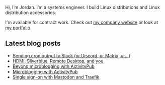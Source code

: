 Hi, I’m Jordan. I’m a systems engineer. I build Linux distributions and Linux distribution accessories.

I'm available for contract work. Check out [my company website](https://caketop.app/) or look at [my portfolio](https://jordemort.dev).

## Latest blog posts

<!-- BLOG-POST-LIST:START -->
- [Sending cron output to Slack &lpar;or Discord, or Matrix, or...&rpar;](https://jordemort.dev/blog/sending-cron-output-to-slack/)
- [HDMI, Sliverblue, Remote Desktop, and you](https://jordemort.dev/blog/hdmi-edid-silverblue-and-you/)
- [Beyond microblogging with ActivityPub](https://jordemort.dev/blog/lwn-beyond-microblogging-with-activitypub/)
- [Microblogging with ActivityPub](https://jordemort.dev/blog/lwn-microblogging-with-activitypub/)
- [Single sign-on with Mastodon and Traefik](https://jordemort.dev/blog/single-sign-on-with-mastodon/)
<!-- BLOG-POST-LIST:END -->
